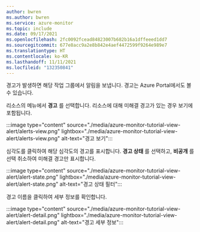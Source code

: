 ```yaml
---
author: bwren
ms.author: bwren
ms.service: azure-monitor
ms.topic: include
ms.date: 09/17/2021
ms.openlocfilehash: 2fc0092fcead84823007b682b16a1dffeeed1dd7
ms.sourcegitcommit: 677e8acc9a2e8b842e4aef4472599f9264e989e7
ms.translationtype: HT
ms.contentlocale: ko-KR
ms.lasthandoff: 11/11/2021
ms.locfileid: "132350841"
---
```

경고가 발생하면 해당 작업 그룹에서 알림을 보냅니다. 경고는 Azure Portal에서도 볼 수 있습니다. 

리소스의 메뉴에서 **경고** 를 선택합니다. 리소스에 대해 미해결 경고가 있는 경우 보기에 포함됩니다.

:::image type="content" source="./media/azure-monitor-tutorial-view-alert/alerts-view.png" lightbox="./media/azure-monitor-tutorial-view-alert/alerts-view.png" alt-text="경고 보기":::

심각도를 클릭하여 해당 심각도의 경고를 표시합니다. **경고 상태** 를 선택하고, **비공개** 를 선택 취소하여 미해결 경고만 표시합니다.

:::image type="content" source="./media/azure-monitor-tutorial-view-alert/alert-state.png" lightbox="./media/azure-monitor-tutorial-view-alert/alert-state.png" alt-text="경고 상태 필터":::

경고 이름을 클릭하여 세부 정보를 확인합니다.

:::image type="content" source="./media/azure-monitor-tutorial-view-alert/alert-detail.png" lightbox="./media/azure-monitor-tutorial-view-alert/alert-detail.png" alt-text="경고 세부 정보":::
